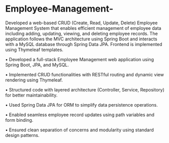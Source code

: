 # Employee-Management-

Developed a web-based CRUD (Create, Read, Update, Delete) Employee Management System that enables efficient management of employee data including adding, updating, viewing, and deleting employee records. The application follows the MVC architecture using Spring Boot and interacts with a MySQL database through Spring Data JPA. Frontend is implemented using Thymeleaf templates.

•	Developed a full-stack Employee Management web application using Spring Boot, JPA, and MySQL.

•	Implemented CRUD functionalities with RESTful routing and dynamic view rendering using Thymeleaf.

•	Structured code with layered architecture (Controller, Service, Repository) for better maintainability.

•	Used Spring Data JPA for ORM to simplify data persistence operations.

•	Enabled seamless employee record updates using path variables and form binding.

•	Ensured clean separation of concerns and modularity using standard design patterns.

